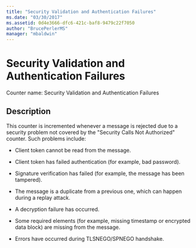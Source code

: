 ```yaml
---
title: "Security Validation and Authentication Failures"
ms.date: "03/30/2017"
ms.assetid: 0d4e3666-dfc6-421c-baf8-9479c22f7050
author: "BrucePerlerMS"
manager: "mbaldwin"
---
```

# Security Validation and Authentication Failures
Counter name: Security Validation and Authentication Failures  
  
## Description  
 This counter is incremented whenever a message is rejected due to a security problem not covered by the "Security Calls Not Authorized" counter. Such problems include:  
  
- Client token cannot be read from the message.  
  
- Client token has failed authentication (for example, bad password).  
  
- Signature verification has failed (for example, the message has been tampered).  
  
- The message is a duplicate from a previous one, which can happen during a replay attack.  
  
- A decryption failure has occurred.  
  
- Some required elements (for example, missing timestamp or encrypted data block) are missing from the message.  
  
- Errors have occurred during TLSNEGO/SPNEGO handshake.
